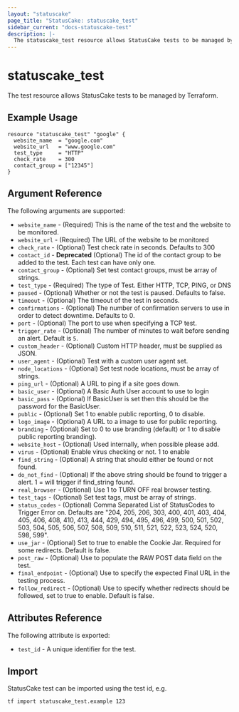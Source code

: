 ```yaml
---
layout: "statuscake"
page_title: "StatusCake: statuscake_test"
sidebar_current: "docs-statuscake-test"
description: |-
  The statuscake_test resource allows StatusCake tests to be managed by Terraform.
---
```


# statuscake\_test

The test resource allows StatusCake tests to be managed by Terraform.

## Example Usage

```hcl
resource "statuscake_test" "google" {
  website_name  = "google.com"
  website_url   = "www.google.com"
  test_type     = "HTTP"
  check_rate    = 300
  contact_group = ["12345"]
}
```

## Argument Reference

The following arguments are supported:

* `website_name` - (Required) This is the name of the test and the website to be monitored.
* `website_url` - (Required) The URL of the website to be monitored
* `check_rate` - (Optional) Test check rate in seconds. Defaults to 300
* `contact_id` - **Deprecated** (Optional) The id of the contact group to be added to the test. Each test can have only one. 
* `contact_group` - (Optional) Set test contact groups, must be array of strings. 
* `test_type` - (Required) The type of Test. Either HTTP, TCP, PING, or DNS
* `paused` - (Optional) Whether or not the test is paused. Defaults to false.
* `timeout` - (Optional) The timeout of the test in seconds.
* `confirmations` - (Optional) The number of confirmation servers to use in order to detect downtime. Defaults to 0.
* `port` - (Optional) The port to use when specifying a TCP test.
* `trigger_rate` - (Optional) The number of minutes to wait before sending an alert. Default is `5`.
* `custom_header` - (Optional) Custom HTTP header, must be supplied as JSON.
* `user_agent` - (Optional) Test with a custom user agent set.
* `node_locations` - (Optional) Set test node locations, must be array of strings.
* `ping_url` - (Optional) A URL to ping if a site goes down.
* `basic_user` - (Optional) A Basic Auth User account to use to login
* `basic_pass` - (Optional) If BasicUser is set then this should be the password for the BasicUser.
* `public` - (Optional) Set 1 to enable public reporting, 0 to disable.
* `logo_image` - (Optional) A URL to a image to use for public reporting.
* `branding` - (Optional) Set to 0 to use branding (default) or 1 to disable public reporting branding).
* `website_host` - (Optional) Used internally, when possible please add.
* `virus` - (Optional) Enable virus checking or not. 1 to enable
* `find_string` - (Optional) A string that should either be found or not found.
* `do_not_find` - (Optional) If the above string should be found to trigger a alert. 1 = will trigger if find_string found.
* `real_browser` - (Optional) Use 1 to TURN OFF real browser testing.
* `test_tags` - (Optional) Set test tags, must be array of strings.
* `status_codes` - (Optional) Comma Separated List of StatusCodes to Trigger Error on. Defaults are "204, 205, 206, 303, 400, 401, 403, 404, 405, 406, 408, 410, 413, 444, 429, 494, 495, 496, 499, 500, 501, 502, 503, 504, 505, 506, 507, 508, 509, 510, 511, 521, 522, 523, 524, 520, 598, 599".
* `use_jar` - (Optional) Set to true to enable the Cookie Jar. Required for some redirects. Default is false.
* `post_raw` - (Optional) Use to populate the RAW POST data field on the test.
* `final_endpoint` - (Optional) Use to specify the expected Final URL in the testing process.
* `follow_redirect` - (Optional) Use to specify whether redirects should be followed, set to true to enable. Default is false.

## Attributes Reference

The following attribute is exported:

* `test_id` - A unique identifier for the test.

## Import

StatusCake test can be imported using the test id, e.g.

```
tf import statuscake_test.example 123
```